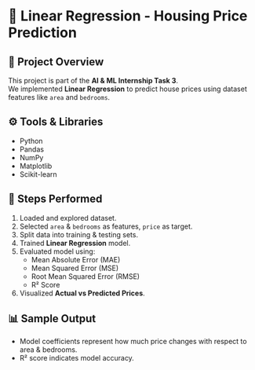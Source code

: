 # 🏡 Linear Regression - Housing Price Prediction

## 📌 Project Overview
This project is part of the **AI & ML Internship Task 3**.  
We implemented **Linear Regression** to predict house prices using dataset features like `area` and `bedrooms`.

## ⚙️ Tools & Libraries
- Python
- Pandas
- NumPy
- Matplotlib
- Scikit-learn

## 🚀 Steps Performed
1. Loaded and explored dataset.
2. Selected `area` & `bedrooms` as features, `price` as target.
3. Split data into training & testing sets.
4. Trained **Linear Regression** model.
5. Evaluated model using:
   - Mean Absolute Error (MAE)  
   - Mean Squared Error (MSE)  
   - Root Mean Squared Error (RMSE)  
   - R² Score
6. Visualized **Actual vs Predicted Prices**.

## 📊 Sample Output
- Model coefficients represent how much price changes with respect to area & bedrooms.
- R² score indicates model accuracy.


